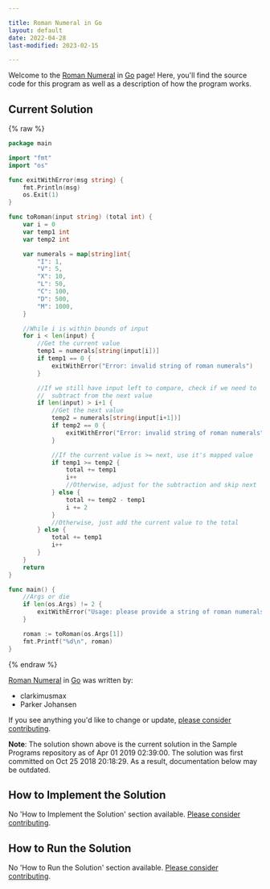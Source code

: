 ```yaml
---

title: Roman Numeral in Go
layout: default
date: 2022-04-28
last-modified: 2023-02-15

---
```


Welcome to the [Roman Numeral](https://sampleprograms.io/projects/roman-numeral) in [Go](https://sampleprograms.io/languages/go) page! Here, you'll find the source code for this program as well as a description of how the program works.

## Current Solution

{% raw %}

```go
package main

import "fmt"
import "os"

func exitWithError(msg string) {
	fmt.Println(msg)
	os.Exit(1)
}

func toRoman(input string) (total int) {
	var i = 0
	var temp1 int
	var temp2 int

	var numerals = map[string]int{
		"I": 1,
		"V": 5,
		"X": 10,
		"L": 50,
		"C": 100,
		"D": 500,
		"M": 1000,
	}

	//While i is within bounds of input
	for i < len(input) {
		//Get the current value
		temp1 = numerals[string(input[i])]
		if temp1 == 0 {
			exitWithError("Error: invalid string of roman numerals")
		}

		//If we still have input left to compare, check if we need to
		//	subtract from the next value
		if len(input) > i+1 {
			//Get the next value
			temp2 = numerals[string(input[i+1])]
			if temp2 == 0 {
				exitWithError("Error: invalid string of roman numerals")
			}

			//If the current value is >= next, use it's mapped value
			if temp1 >= temp2 {
				total += temp1
				i++
				//Otherwise, adjust for the subtraction and skip next
			} else {
				total += temp2 - temp1
				i += 2
			}
			//Otherwise, just add the current value to the total
		} else {
			total += temp1
			i++
		}
	}
	return
}

func main() {
	//Args or die
	if len(os.Args) != 2 {
		exitWithError("Usage: please provide a string of roman numerals")
	}

	roman := toRoman(os.Args[1])
	fmt.Printf("%d\n", roman)
}
```

{% endraw %}

[Roman Numeral](https://sampleprograms.io/projects/roman-numeral) in [Go](https://sampleprograms.io/languages/go) was written by:

- clarkimusmax
- Parker Johansen

If you see anything you'd like to change or update, [please consider contributing](https://github.com/TheRenegadeCoder/sample-programs).

**Note**: The solution shown above is the current solution in the Sample Programs repository as of Apr 01 2019 02:39:00. The solution was first committed on Oct 25 2018 20:18:29. As a result, documentation below may be outdated.

## How to Implement the Solution

No 'How to Implement the Solution' section available. [Please consider contributing](https://github.com/TheRenegadeCoder/sample-programs-website).

## How to Run the Solution

No 'How to Run the Solution' section available. [Please consider contributing](https://github.com/TheRenegadeCoder/sample-programs-website).